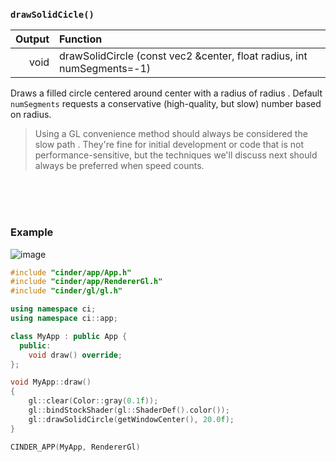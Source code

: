 ### `drawSolidCicle()`

| Output      | Function
|------------:|:-------------------------
| void        | drawSolidCircle (const vec2 &center, float radius, int numSegments=-1)

Draws a filled circle centered around center with a radius of radius . Default `numSegments` requests a conservative (high-quality, but slow) number based on radius.

> Using a GL convenience method should always be considered the slow path . They're fine for initial development or code that is not performance-sensitive, but the techniques we'll discuss next should always be preferred when speed counts.

<br>
<br>
<br>

### Example

![image](https://cloud.githubusercontent.com/assets/2152766/14055107/e43c3d64-f2d6-11e5-851c-9a69cefe58cb.png)

```cpp
#include "cinder/app/App.h"
#include "cinder/app/RendererGl.h"
#include "cinder/gl/gl.h"

using namespace ci;
using namespace ci::app;

class MyApp : public App {
  public:
    void draw() override;
};

void MyApp::draw()
{
    gl::clear(Color::gray(0.1f));
    gl::bindStockShader(gl::ShaderDef().color());
    gl::drawSolidCircle(getWindowCenter(), 20.0f);
}

CINDER_APP(MyApp, RendererGl)
```